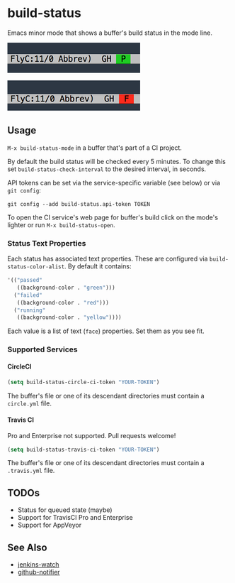 # build-status

Emacs minor mode that shows a buffer's build status in the mode line.

![build-status example passing](example1.png)

![build-status example failing](example2.png)

## Usage

`M-x build-status-mode` in a buffer that's part of a CI project.

By default the build status will be checked every 5 minutes. To change this
set `build-status-check-interval` to the desired interval, in seconds.

API tokens can be set via the service-specific variable (see below) or via `git config`:

```
git config --add build-status.api-token TOKEN
```

To open the CI service's web page for buffer's build click on the mode's lighter or
run `M-x build-status-open`.

### Status Text Properties

Each status has associated text properties. These are configured
via `build-status-color-alist`. By default it contains:

```el
'(("passed"
   ((background-color . "green")))
  ("failed"
   ((background-color . "red")))
  ("running"
   ((background-color . "yellow"))))
```

Each value is a list of text (`face`) properties. Set them as you see fit.

### Supported Services

#### CircleCI

```el
(setq build-status-circle-ci-token "YOUR-TOKEN")
```

The buffer's file or one of its descendant directories must contain a `circle.yml` file.

#### Travis CI

Pro and Enterprise not supported. Pull requests welcome!

```el
(setq build-status-travis-ci-token "YOUR-TOKEN")
```

The buffer's file or one of its descendant directories must contain a `.travis.yml` file.

## TODOs

* Status for queued state (maybe)
* Support for TravisCI Pro and Enterprise
* Support for AppVeyor

## See Also

* [jenkins-watch](https://github.com/ataylor284/jenkins-watch)
* [github-notifier](https://github.com/xuchunyang/github-notifier.el)
